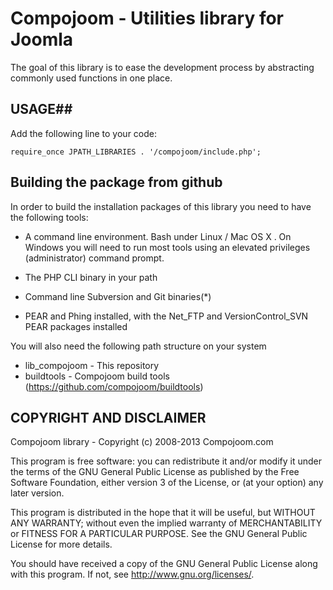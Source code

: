 Compojoom - Utilities library for Joomla
=======================================================

The goal of this library is to ease the development process by abstracting commonly used
functions in one place.

## USAGE##

Add the following line to your code:

```
require_once JPATH_LIBRARIES . '/compojoom/include.php';
```

## Building the package from github
In order to build the installation packages of this library you need to have
the following tools:

- A command line environment. Bash under Linux / Mac OS X . On Windows
  you will need to run most tools using an elevated privileges (administrator)
  command prompt.
- The PHP CLI binary in your path

- Command line Subversion and Git binaries(*)

- PEAR and Phing installed, with the Net_FTP and VersionControl_SVN PEAR
  packages installed

You will also need the following path structure on your system

- lib_compojoom - This repository
- buildtools - Compojoom build tools (https://github.com/compojoom/buildtools)

## COPYRIGHT AND DISCLAIMER
Compojoom library -  Copyright (c) 2008-2013 Compojoom.com

This program is free software: you can redistribute it and/or modify it under the terms of the GNU General Public License as published by the
Free Software Foundation, either version 3 of the License, or (at your option) any later version.

This program is distributed in the hope that it will be useful, but WITHOUT ANY WARRANTY; without even the implied warranty of MERCHANTABILITY or
FITNESS FOR A PARTICULAR PURPOSE. See the GNU General Public License for more details.

You should have received a copy of the GNU General Public License along with this program. If not, see http://www.gnu.org/licenses/.
